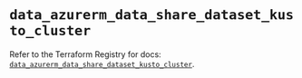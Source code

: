 # `data_azurerm_data_share_dataset_kusto_cluster`

Refer to the Terraform Registry for docs: [`data_azurerm_data_share_dataset_kusto_cluster`](https://registry.terraform.io/providers/hashicorp/azurerm/4.8.0/docs/data-sources/data_share_dataset_kusto_cluster).
